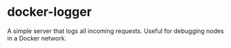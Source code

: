 # docker-logger

A simple server that logs all incoming requests. Useful for debugging nodes in a
Docker network.
